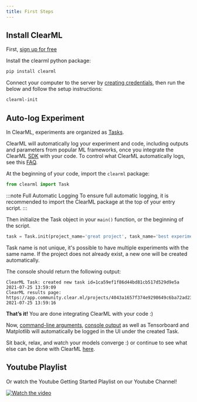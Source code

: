 ```yaml
---
title: First Steps
---
```



## Install ClearML


First, [sign up for free](https://app.clear.ml)

Install the clearml python package:
```bash
pip install clearml
```

Connect your computer to the server by [creating credentials](https://app.clear.ml/settings/workspace-configuration), then run the below and follow the setup instructions:
```bash
clearml-init
```


## Auto-log Experiment

In ClearML, experiments are organized as [Tasks](../../fundamentals/task.md).

ClearML will automatically log your experiment and code, including outputs and parameters from popular ML frameworks,
once you integrate the ClearML [SDK](../../clearml_sdk.md) with your code. To control what ClearML automatically logs, see this [FAQ](../../faq.md#controlling_logging).

At the beginning of your code, import the `clearml` package:

```python
from clearml import Task
```

:::note Full Automatic Logging
To ensure full automatic logging, it is recommended to import the ClearML package at the top of your entry script.
:::

Then initialize the Task object in your `main()` function, or the beginning of the script.

```python
task = Task.init(project_name='great project', task_name='best experiment')
```

Task name is not unique, it's possible to have multiple experiments with the same name.
If the project does not already exist, a new one will be created automatically.

The console should return the following output:

```
ClearML Task: created new task id=1ca59ef1f86d44bd81cb517d529d9e5a
2021-07-25 13:59:09
ClearML results page: https://app.community.clear.ml/projects/4043a1657f374e9298649c6ba72ad233/experiments/1ca59ef1f86d44bd81cb517d529d9e5a/output/log
2021-07-25 13:59:16
```

**That’s it!** You are done integrating ClearML with your code :)

Now, [command-line arguments](../../fundamentals/hyperparameters.md#command-line-parsing), [console output](../../fundamentals/logger.md#types-of-logged-results) as well as Tensorboard and Matplotlib will automatically be logged in the UI under the created Task.
<br/>

Sit back, relax, and watch your models converge :) or continue to see what else can be done with ClearML [here](ds_second_steps.md).

## Youtube Playlist

Or watch the Youtube Getting Started Playlist on our Youtube Channel!

[![Watch the video](https://img.youtube.com/vi/bjWwZAzDxTY/hqdefault.jpg)](https://www.youtube.com/watch?v=bjWwZAzDxTY&list=PLMdIlCuMqSTnoC45ME5_JnsJX0zWqDdlO&index=2)
